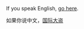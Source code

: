 If you speak English, [go here](../../english/marshmallow.md).

如果你说中文，[国际大盗](../CrazyStone/CrazyStone.md)